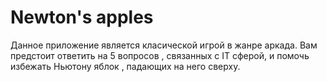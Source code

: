 # Newton's apples
Данное приложение является класической игрой в жанре аркада. Вам предстоит ответить на 5 вопросов , связанных с IT сферой, и помочь избежать Ньютону яблок , падающих на него сверху.

